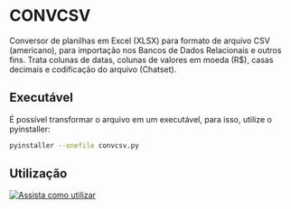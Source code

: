 # CONVCSV

Conversor de planilhas em Excel (XLSX) para formato de arquivo CSV (americano), para importação nos Bancos de Dados Relacionais e outros fins. Trata colunas de datas, colunas de valores em moeda (R$), casas decimais e codificação do arquivo (Chatset).

## Executável

É possível transformar o arquivo em um executável, para isso, utilize o pyinstaller: 

```sh
pyinstaller --onefile convcsv.py
```

## Utilização

[![Assista como utilizar](https://img.youtube.com/vi/qpA84uOYl2o/0.jpg)](https://www.youtube.com/watch?v=qpA84uOYl2o)
